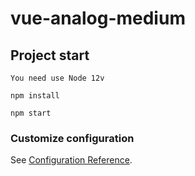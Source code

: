 # vue-analog-medium

## Project start


```
You need use Node 12v

npm install

npm start
```

### Customize configuration

See [Configuration Reference](https://cli.vuejs.org/config/).
